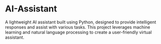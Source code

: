 # AI-Assistant
A lightweight AI assistant built using Python, designed to provide intelligent responses and assist with various tasks. This project leverages machine learning and natural language processing to create a user-friendly virtual assistant.
